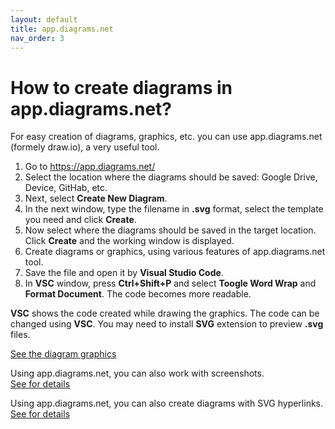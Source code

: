 ```yaml
---
layout: default
title: app.diagrams.net
nav_order: 3
---
```


# How to create diagrams in app.diagrams.net?

For easy creation of diagrams, graphics, etc. you can use app.diagrams.net (formely draw.io), a very useful tool.

1. Go to https://app.diagrams.net/
2. Select the location where the diagrams should be saved: Google Drive, Device, GitHab, etc.
3. Next, select **Create New Diagram**.
4. In the next window, type the filename in **.svg** format, select the template you need and click **Create**.
5. Now select where the diagrams should be saved in the target location. Click **Create** and the working window is displayed.
6. Create diagrams or graphics, using various features of app.diagrams.net tool.
7. Save the file and open it by **Visual Studio Code**.
8. In **VSC** window, press **Ctrl+Shift+P** and select **Toogle Word Wrap** and **Format Document**. The code becomes more readable.

**VSC** shows the code created while drawing the graphics. 
The code can be changed using **VSC**. You may need to install **SVG** extension to preview **.svg** files.  

[See the diagram graphics](./little_diagram.svg)

Using app.diagrams.net, you can also work with screenshots.  
[See for details](./diagram_with_screenshot.md)

Using app.diagrams.net, you can also create diagrams with SVG hyperlinks.  
[See for details](./diagrams_SVG_hyperlinks.md)
